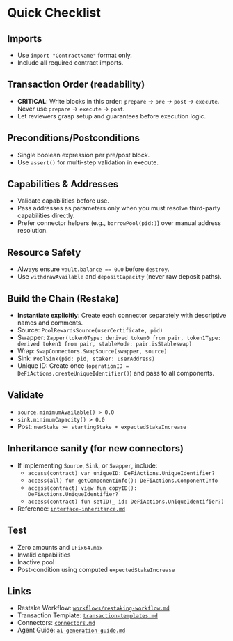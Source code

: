 # Quick Checklist

## Imports
- Use `import "ContractName"` format only.
- Include all required contract imports.

## Transaction Order (readability)
- **CRITICAL**: Write blocks in this order: `prepare` → `pre` → `post` → `execute`. Never use `prepare` → `execute` → `post`.
- Let reviewers grasp setup and guarantees before execution logic.

## Preconditions/Postconditions
- Single boolean expression per pre/post block.
- Use `assert()` for multi-step validation in execute.

## Capabilities & Addresses
- Validate capabilities before use.
- Pass addresses as parameters only when you must resolve third-party capabilities directly.
- Prefer connector helpers (e.g., `borrowPool(pid:)`) over manual address resolution.

## Resource Safety
- Always ensure `vault.balance == 0.0` before `destroy`.
- Use `withdrawAvailable` and `depositCapacity` (never raw deposit paths).

## Build the Chain (Restake)
- **Instantiate explicitly**: Create each connector separately with descriptive names and comments.
- Source: `PoolRewardsSource(userCertificate, pid)`
- Swapper: `Zapper(token0Type: derived token0 from pair, token1Type: derived token1 from pair, stableMode: pair.isStableswap)`
- Wrap: `SwapConnectors.SwapSource(swapper, source)`
- Sink: `PoolSink(pid: pid, staker: userAddress)`
- Unique ID: Create once (`operationID = DeFiActions.createUniqueIdentifier()`) and pass to all components.

## Validate
- `source.minimumAvailable() > 0.0`
- `sink.minimumCapacity() > 0.0`
- Post: `newStake >= startingStake + expectedStakeIncrease`

## Inheritance sanity (for new connectors)
- If implementing `Source`, `Sink`, or `Swapper`, include:
  - `access(contract) var uniqueID: DeFiActions.UniqueIdentifier?`
  - `access(all) fun getComponentInfo(): DeFiActions.ComponentInfo`
  - `access(contract) view fun copyID(): DeFiActions.UniqueIdentifier?`
  - `access(contract) fun setID(_ id: DeFiActions.UniqueIdentifier?)`
- Reference: [`interface-inheritance.md`](./interface-inheritance.md)

## Test
- Zero amounts and `UFix64.max`
- Invalid capabilities
- Inactive pool
- Post-condition using computed `expectedStakeIncrease`

## Links
- Restake Workflow: [`workflows/restaking-workflow.md`](./workflows/restaking-workflow.md)
- Transaction Template: [`transaction-templates.md`](./transaction-templates.md#complete-restaking-workflow)
- Connectors: [`connectors.md`](./connectors.md)
- Agent Guide: [`ai-generation-guide.md`](./ai-generation-guide.md)
